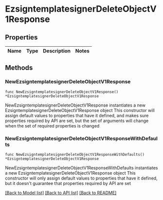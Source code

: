 # EzsigntemplatesignerDeleteObjectV1Response

## Properties

Name | Type | Description | Notes
------------ | ------------- | ------------- | -------------

## Methods

### NewEzsigntemplatesignerDeleteObjectV1Response

`func NewEzsigntemplatesignerDeleteObjectV1Response() *EzsigntemplatesignerDeleteObjectV1Response`

NewEzsigntemplatesignerDeleteObjectV1Response instantiates a new EzsigntemplatesignerDeleteObjectV1Response object
This constructor will assign default values to properties that have it defined,
and makes sure properties required by API are set, but the set of arguments
will change when the set of required properties is changed

### NewEzsigntemplatesignerDeleteObjectV1ResponseWithDefaults

`func NewEzsigntemplatesignerDeleteObjectV1ResponseWithDefaults() *EzsigntemplatesignerDeleteObjectV1Response`

NewEzsigntemplatesignerDeleteObjectV1ResponseWithDefaults instantiates a new EzsigntemplatesignerDeleteObjectV1Response object
This constructor will only assign default values to properties that have it defined,
but it doesn't guarantee that properties required by API are set


[[Back to Model list]](../README.md#documentation-for-models) [[Back to API list]](../README.md#documentation-for-api-endpoints) [[Back to README]](../README.md)


